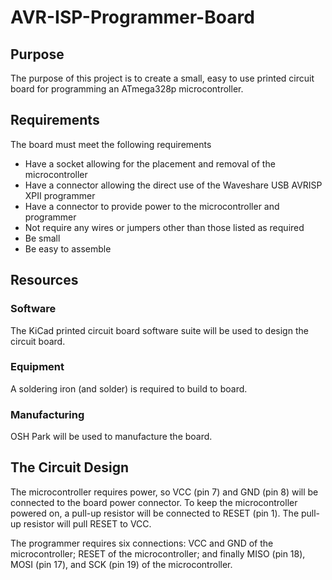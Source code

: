 # AVR-ISP-Programmer-Board
## Purpose
The purpose of this project is to create a small, easy to use printed circuit board for programming
an ATmega328p microcontroller.

## Requirements
The board must meet the following requirements
* Have a socket allowing for the placement and removal of the microcontroller
* Have a connector allowing the direct use of the Waveshare USB AVRISP XPII programmer
* Have a connector to provide power to the microcontroller and programmer
* Not require any wires or jumpers other than those listed as required
* Be small
* Be easy to assemble

## Resources

### Software
The KiCad printed circuit board software suite will be used to design the circuit board.

### Equipment
A soldering iron (and solder) is required to build to board.

### Manufacturing
OSH Park will be used to manufacture the board.

## The Circuit Design
The microcontroller requires power, so VCC (pin 7) and GND (pin 8) will be connected to the board power connector. To keep the microcontroller powered on, a pull-up resistor will be connected to RESET (pin 1). The pull-up resistor will pull RESET to VCC.

The programmer requires six connections: VCC and GND of the microcontroller; RESET of the microcontroller; and finally MISO (pin 18), MOSI (pin 17), and SCK (pin 19) of the microcontroller. 
